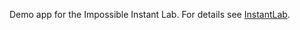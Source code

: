 Demo app for the Impossible Instant Lab. For details see [InstantLab](https://github.com/TheImpossibleProject/InstantLab).
